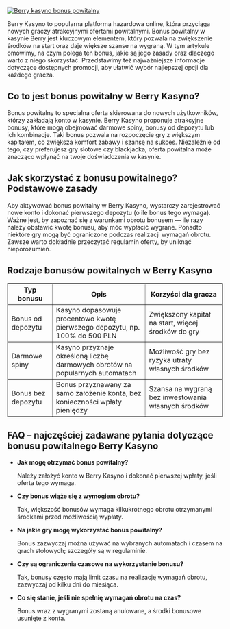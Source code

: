 [![Berry kasyno bonus powitalny](https://123-caf.pages.dev/gitsignup.png)](https://vrmoo.ru/Bt82HjjY)

<div>     <p>Berry Kasyno to popularna platforma hazardowa online, która przyciąga nowych graczy atrakcyjnymi ofertami powitalnymi. Bonus powitalny w kasynie Berry jest kluczowym elementem, który pozwala na zwiększenie środków na start oraz daje większe szanse na wygraną. W tym artykule omówimy, na czym polega ten bonus, jakie są jego zasady oraz dlaczego warto z niego skorzystać. Przedstawimy też najważniejsze informacje dotyczące dostępnych promocji, aby ułatwić wybór najlepszej opcji dla każdego gracza.</p>     <h2>Co to jest bonus powitalny w Berry Kasyno?</h2>     <p>Bonus powitalny to specjalna oferta skierowana do nowych użytkowników, którzy zakładają konto w kasynie. Berry Kasyno proponuje atrakcyjne bonusy, które mogą obejmować darmowe spiny, bonusy od depozytu lub ich kombinacje. Taki bonus pozwala na rozpoczęcie gry z większym kapitałem, co zwiększa komfort zabawy i szansę na sukces. Niezależnie od tego, czy preferujesz gry slotowe czy blackjacka, oferta powitalna może znacząco wpłynąć na twoje doświadczenia w kasynie.</p>     <h2>Jak skorzystać z bonusu powitalnego? Podstawowe zasady</h2>     <p>Aby aktywować bonus powitalny w Berry Kasyno, wystarczy zarejestrować nowe konto i dokonać pierwszego depozytu (o ile bonus tego wymaga). Ważne jest, by zapoznać się z warunkami obrotu bonusem — ile razy należy obstawić kwotę bonusu, aby móc wypłacić wygrane. Ponadto niektóre gry mogą być ograniczone podczas realizacji wymagań obrotu. Zawsze warto dokładnie przeczytać regulamin oferty, by uniknąć nieporozumień.</p>     <h2>Rodzaje bonusów powitalnych w Berry Kasyno</h2>     <table border="1" cellpadding="5" cellspacing="0">       <thead>         <tr>           <th>Typ bonusu</th>           <th>Opis</th>           <th>Korzyści dla gracza</th>         </tr>       </thead>       <tbody>         <tr>           <td>Bonus od depozytu</td>           <td>Kasyno dopasowuje procentowo kwotę pierwszego depozytu, np. 100% do 500 PLN</td>           <td>Zwiększony kapitał na start, więcej środków do gry</td>         </tr>         <tr>           <td>Darmowe spiny</td>           <td>Kasyno przyznaje określoną liczbę darmowych obrotów na popularnych automatach</td>           <td>Możliwość gry bez ryzyka utraty własnych środków</td>         </tr>         <tr>           <td>Bonus bez depozytu</td>           <td>Bonus przyznawany za samo założenie konta, bez konieczności wpłaty pieniędzy</td>           <td>Szansa na wygraną bez inwestowania własnych środków</td>         </tr>       </tbody>     </table>     <h2>FAQ – najczęściej zadawane pytania dotyczące bonusu powitalnego Berry Kasyno</h2>     <ul>       <li><strong>Jak mogę otrzymać bonus powitalny?</strong>         <p>Należy założyć konto w Berry Kasyno i dokonać pierwszej wpłaty, jeśli oferta tego wymaga.</p>       </li>       <li><strong>Czy bonus wiąże się z wymogiem obrotu?</strong>         <p>Tak, większość bonusów wymaga kilkukrotnego obrotu otrzymanymi środkami przed możliwością wypłaty.</p>       </li>       <li><strong>Na jakie gry mogę wykorzystać bonus powitalny?</strong>         <p>Bonus zazwyczaj można używać na wybranych automatach i czasem na grach stołowych; szczegóły są w regulaminie.</p>       </li>       <li><strong>Czy są ograniczenia czasowe na wykorzystanie bonusu?</strong>         <p>Tak, bonusy często mają limit czasu na realizację wymagań obrotu, zazwyczaj od kilku dni do miesiąca.</p>       </li>       <li><strong>Co się stanie, jeśli nie spełnię wymagań obrotu na czas?</strong>         <p>Bonus wraz z wygranymi zostaną anulowane, a środki bonusowe usunięte z konta.</p>       </li>     </ul>   </div>